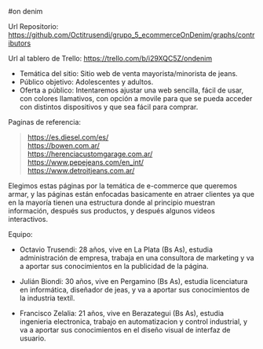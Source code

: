 #on denim

Url Repositorio: https://github.com/Octitrusendi/grupo_5_ecommerceOnDenim/graphs/contributors

Url al tablero de Trello: https://trello.com/b/i29XQC5Z/ondenim 

- Temática del sitio: Sitio web de venta mayorista/minorista de jeans. 
- Público objetivo: Adolescentes y adultos. 
- Oferta a público: Intentaremos ajustar una web sencilla, fácil de usar, con colores llamativos, con opción a movile para que se pueda acceder con distintos dispositivos y que sea fácil para comprar. 

Paginas de referencia: 
> https://es.diesel.com/es/ \
> https://bowen.com.ar/  \
> https://herenciacustomgarage.com.ar/ \
> https://www.pepejeans.com/en_int/ \
> https://www.detroitjeans.com.ar/  

Elegimos estas páginas por la temática de e-commerce que queremos armar, y las páginas están enfocadas basicamente en atraer clientes ya que en la mayoría tienen una estructura donde al principio muestran información, después sus productos, y después algunos videos interactivos.

Equipo: 
- Octavio Trusendi: 28 años, vive en La Plata (Bs As), estudia administración de empresa, trabaja en una consultora de marketing y va a aportar sus conocimientos en la publicidad de la página. 

- Julián Biondi: 30 años, vive en Pergamino (Bs As), estudia licenciatura en informática, diseñador de jeas, y va a aportar sus conocimientos de la industria textíl.

- Francisco Zelalia: 21 años, vive en Berazategui (Bs As), estudia ingenieria electronica, trabajo en automatizacion y control industrial, y va a aportar sus conocimientos en el diseño visual de interfaz de usuario. 



